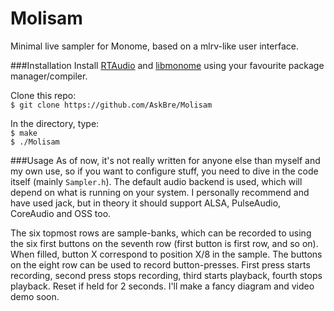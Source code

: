# Molisam
Minimal live sampler for Monome, based on a mlrv-like user interface.

###Installation
Install [RTAudio](https://www.music.mcgill.ca/~gary/rtaudio/) and [libmonome](https://github.com/monome/libmonome) using your favourite package manager/compiler.

Clone this repo:  
  `$ git clone https://github.com/AskBre/Molisam`
  
In the directory, type:  
  `$ make`  
  `$ ./Molisam`
  
###Usage
As of now, it's not really written for anyone else than myself and my own use, so if you want to configure stuff, you need to dive in the code itself (mainly `Sampler.h`). The default audio backend is used, which will depend on what is running on your system. I personally recommend and have used jack, but in theory it should support ALSA, PulseAudio, CoreAudio and OSS too.

The six topmost rows are sample-banks, which can be recorded to using the six first buttons on the seventh row (first button is first row, and so on). When filled, button X correspond to position X/8 in the sample. The buttons on the eight row can be used to record button-presses. First press starts recording, second press stops recording, third starts playback, fourth stops playback. Reset if held for 2 seconds. I'll make a fancy diagram and video demo soon.
